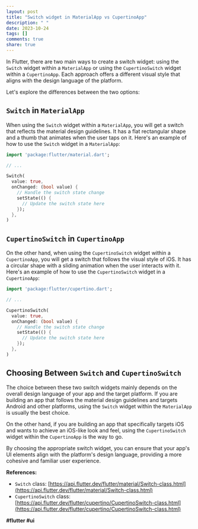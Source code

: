 ```yaml
---
layout: post
title: "Switch widget in MaterialApp vs CupertinoApp"
description: " "
date: 2023-10-24
tags: []
comments: true
share: true
---
```


In Flutter, there are two main ways to create a switch widget: using the `Switch` widget within a `MaterialApp` or using the `CupertinoSwitch` widget within a `CupertinoApp`. Each approach offers a different visual style that aligns with the design language of the platform.

Let's explore the differences between the two options:

## `Switch` in `MaterialApp`

When using the `Switch` widget within a `MaterialApp`, you will get a switch that reflects the material design guidelines. It has a flat rectangular shape and a thumb that animates when the user taps on it. Here's an example of how to use the `Switch` widget in a `MaterialApp`:

```dart
import 'package:flutter/material.dart';

// ...

Switch(
  value: true,
  onChanged: (bool value) {
    // Handle the switch state change
    setState(() {
      // Update the switch state here
    });
  },
)
```

## `CupertinoSwitch` in `CupertinoApp`

On the other hand, when using the `CupertinoSwitch` widget within a `CupertinoApp`, you will get a switch that follows the visual style of iOS. It has a circular shape with a sliding animation when the user interacts with it. Here's an example of how to use the `CupertinoSwitch` widget in a `CupertinoApp`:

```dart
import 'package:flutter/cupertino.dart';

// ...

CupertinoSwitch(
  value: true,
  onChanged: (bool value) {
    // Handle the switch state change
    setState(() {
      // Update the switch state here
    });
  },
)
```

## Choosing Between `Switch` and `CupertinoSwitch`

The choice between these two switch widgets mainly depends on the overall design language of your app and the target platform. If you are building an app that follows the material design guidelines and targets Android and other platforms, using the `Switch` widget within the `MaterialApp` is usually the best choice.

On the other hand, if you are building an app that specifically targets iOS and wants to achieve an iOS-like look and feel, using the `CupertinoSwitch` widget within the `CupertinoApp` is the way to go.

By choosing the appropriate switch widget, you can ensure that your app's UI elements align with the platform's design language, providing a more cohesive and familiar user experience.

**References:**
- `Switch` class: [https://api.flutter.dev/flutter/material/Switch-class.html](https://api.flutter.dev/flutter/material/Switch-class.html)
- `CupertinoSwitch` class: [https://api.flutter.dev/flutter/cupertino/CupertinoSwitch-class.html](https://api.flutter.dev/flutter/cupertino/CupertinoSwitch-class.html)

**#flutter #ui**